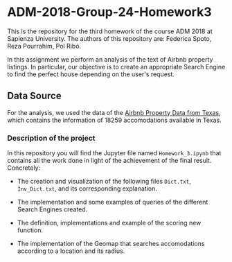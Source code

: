# ADM-2018-Group-24-Homework3

This is the repository for the third homework of the course ADM 2018 at Sapienza University. The authors of this repository are: Federica Spoto, Reza Pourrahim, Pol Ribó.

In this assignment we perform an analysis of the text of Airbnb property listings. In particular, our objective is to create an appropriate Search Engine to find the perfect house depending on the user's request.

## Data Source
For the analysis, we used the data of the [Airbnb Property Data from Texas](https://www.kaggle.com/PromptCloudHQ/airbnb-property-data-from-texas), which contains the information of 18259 accomodations available in Texas.

### Description of the project
In this repository you will find the Jupyter file named `Homework_3.ipynb` that contains all the work done in light of the achievement of the final result. Concretely:

  - The creation and visualization of the following files `Dict.txt`, `Inv_Dict.txt`, and its corresponding explanation. 
  
  - The implementation and some examples of queries of the different Search Engines created.
  
  - The definition, implementations and example of the scoring new function. 
  
  - The implementation of the Geomap that searches accomodations according to a location and its radius.
  


